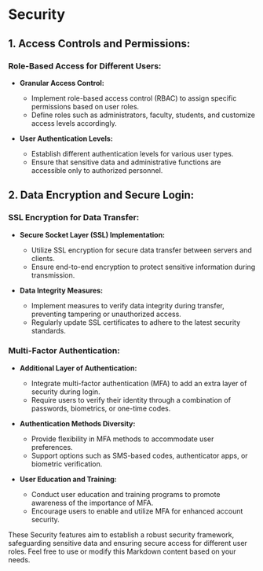 # Security

## 1. Access Controls and Permissions:

### Role-Based Access for Different Users:

- **Granular Access Control:**
    - Implement role-based access control (RBAC) to assign specific permissions based on user roles.
    - Define roles such as administrators, faculty, students, and customize access levels accordingly.

- **User Authentication Levels:**
    - Establish different authentication levels for various user types.
    - Ensure that sensitive data and administrative functions are accessible only to authorized personnel.

## 2. Data Encryption and Secure Login:

### SSL Encryption for Data Transfer:

- **Secure Socket Layer (SSL) Implementation:**
    - Utilize SSL encryption for secure data transfer between servers and clients.
    - Ensure end-to-end encryption to protect sensitive information during transmission.

- **Data Integrity Measures:**
    - Implement measures to verify data integrity during transfer, preventing tampering or unauthorized access.
    - Regularly update SSL certificates to adhere to the latest security standards.

### Multi-Factor Authentication:

- **Additional Layer of Authentication:**
    - Integrate multi-factor authentication (MFA) to add an extra layer of security during login.
    - Require users to verify their identity through a combination of passwords, biometrics, or one-time codes.

- **Authentication Methods Diversity:**
    - Provide flexibility in MFA methods to accommodate user preferences.
    - Support options such as SMS-based codes, authenticator apps, or biometric verification.

- **User Education and Training:**
    - Conduct user education and training programs to promote awareness of the importance of MFA.
    - Encourage users to enable and utilize MFA for enhanced account security.

These Security features aim to establish a robust security framework, safeguarding sensitive data and ensuring secure
access for different user roles. Feel free to use or modify this Markdown content based on your needs.
